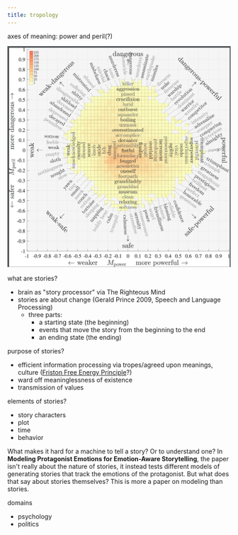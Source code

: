 ```yaml
---
title: tropology
---
```


axes of meaning: power and peril(?)

![Pasted image 20210222083833.png](/notes/images/20210222083833.png)

what are stories?

- brain as "story processor" via The Righteous Mind
- stories are about change (Gerald Prince 2009, Speech and Language Processing)
	- three parts:
		- a starting state (the beginning)
		- events that move the story from the beginning to the end
		- an ending state (the ending)

purpose of stories?

- efficient information processing via tropes/agreed upon meanings, culture ([Friston Free Energy Principle](notes/neuro/Friston-Free-Energy-Principle.md)?)
- ward off meaninglessness of existence
- transmission of values

elements of stories?
- story characters
- plot
- time
- behavior

What makes it hard for a machine to tell a story? Or to understand one? In **Modeling Protagonist Emotions for Emotion-Aware Storytelling**, the paper isn't really about the nature of stories, it instead tests different models of generating stories that track the emotions of the protagonist. But what does that say about stories themselves? This is more a paper on modeling than stories.

domains
- psychology
- politics